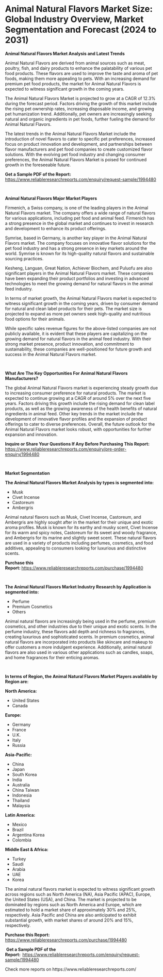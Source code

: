 <p><h1>Animal Natural Flavors Market Size: Global Industry Overview, Market Segmentation and Forecast (2024 to 2031)</h1></p><p><strong>Animal Natural Flavors Market Analysis and Latest Trends</strong></p>
<p><p>Animal Natural Flavors are derived from animal sources such as meat, poultry, fish, and dairy products to enhance the palatability of various pet food products. These flavors are used to improve the taste and aroma of pet foods, making them more appealing to pets. With an increasing demand for premium pet food products, the market for Animal Natural Flavors is expected to witness significant growth in the coming years.</p><p>The Animal Natural Flavors Market is projected to grow at a CAGR of 12.3% during the forecast period. Factors driving the growth of this market include the rising pet ownership rates, increasing disposable income, and growing pet humanization trend. Additionally, pet owners are increasingly seeking natural and organic ingredients in pet foods, further fueling the demand for Animal Natural Flavors.</p><p>The latest trends in the Animal Natural Flavors Market include the introduction of novel flavors to cater to specific pet preferences, increased focus on product innovation and development, and partnerships between flavor manufacturers and pet food companies to create customized flavor solutions. With the evolving pet food industry and changing consumer preferences, the Animal Natural Flavors Market is poised for continued growth in the foreseeable future.</p></p>
<p><strong>Get a Sample PDF of the Report:&nbsp;</strong> <a href="https://www.reliableresearchreports.com/enquiry/request-sample/1994480">https://www.reliableresearchreports.com/enquiry/request-sample/1994480</a></p>
<p>&nbsp;</p>
<p><strong>Animal Natural Flavors Major Market Players</strong></p>
<p><p>Firmenich, a Swiss company, is one of the leading players in the Animal Natural Flavors market. The company offers a wide range of natural flavors for various applications, including pet food and animal feed. Firmenich has a strong presence in the global market and continues to invest in research and development to enhance its product offerings.</p><p>Symrise, based in Germany, is another key player in the Animal Natural Flavors market. The company focuses on innovative flavor solutions for the pet food industry and has a strong presence in key markets around the world. Symrise is known for its high-quality natural flavors and sustainable sourcing practices.</p><p>Kesheng, Languan, Great Nation, Achiever Biochem, and Puluofu are also significant players in the Animal Natural Flavors market. These companies have been expanding their product portfolios and investing in advanced technologies to meet the growing demand for natural flavors in the animal feed industry.</p><p>In terms of market growth, the Animal Natural Flavors market is expected to witness significant growth in the coming years, driven by consumer demand for natural and clean label products for their pets. The market size is projected to expand as more pet owners seek high-quality and nutritious food options for their animals.</p><p>While specific sales revenue figures for the above-listed companies are not publicly available, it is evident that these players are capitalizing on the growing demand for natural flavors in the animal feed industry. With their strong market presence, product innovation, and commitment to sustainability, these companies are well-positioned for future growth and success in the Animal Natural Flavors market.</p></p>
<p>&nbsp;</p>
<p><strong>What Are The Key Opportunities For Animal Natural Flavors Manufacturers?</strong></p>
<p><p>The global Animal Natural Flavors market is experiencing steady growth due to increasing consumer preference for natural products. The market is expected to continue growing at a CAGR of around 5% over the next five years. Factors driving this growth include the rising demand for clean label products, as well as the growing awareness of the health benefits of natural ingredients in animal feed. Other key trends in the market include the development of innovative flavor profiles and the expansion of product offerings to cater to diverse preferences. Overall, the future outlook for the Animal Natural Flavors market looks robust, with opportunities for further expansion and innovation.</p></p>
<p><strong>Inquire or Share Your Questions If Any Before Purchasing This Report:</strong> <a href="https://www.reliableresearchreports.com/enquiry/pre-order-enquiry/1994480">https://www.reliableresearchreports.com/enquiry/pre-order-enquiry/1994480</a></p>
<p>&nbsp;</p>
<p><strong>Market Segmentation</strong></p>
<p><strong>The Animal Natural Flavors Market Analysis by types is segmented into:</strong></p>
<p><ul><li>Musk</li><li>Civet Incense</li><li>Castoreum</li><li>Ambergris</li></ul></p>
<p><p>Animal natural flavors such as Musk, Civet Incense, Castoreum, and Ambergris are highly sought after in the market for their unique and exotic aroma profiles. Musk is known for its earthy and musky scent, Civet Incense for its warm and spicy notes, Castoreum for its sweet and woody fragrance, and Ambergris for its marine and slightly sweet scent. These natural flavors are used in a variety of products including perfumes, cosmetics, and food additives, appealing to consumers looking for luxurious and distinctive scents.</p></p>
<p><strong>Purchase this Report:&nbsp;</strong><a href="https://www.reliableresearchreports.com/purchase/1994480">https://www.reliableresearchreports.com/purchase/1994480</a></p>
<p>&nbsp;</p>
<p><strong>The Animal Natural Flavors Market Industry Research by Application is segmented into:</strong></p>
<p><ul><li>Perfume</li><li>Premium Cosmetics</li><li>Others</li></ul></p>
<p><p>Animal natural flavors are increasingly being used in the perfume, premium cosmetics, and other industries due to their unique and exotic scents. In the perfume industry, these flavors add depth and richness to fragrances, creating luxurious and sophisticated scents. In premium cosmetics, animal natural flavors are incorporated into products like skincare and makeup to offer customers a more indulgent experience. Additionally, animal natural flavors are also used in various other applications such as candles, soaps, and home fragrances for their enticing aromas.</p></p>
<p>&nbsp;</p>
<p><strong>In terms of Region, the Animal Natural Flavors Market Players available by Region are:</strong></p>
<p>
    <p> <strong> North America: </strong>
        <ul>
            <li>United States</li>
            <li>Canada</li>
        </ul>
        </p> 
    <p> <strong> Europe: </strong>
        <ul>
            <li>Germany</li>
            <li>France</li>
            <li>U.K.</li>
            <li>Italy</li>
            <li>Russia</li>
        </ul>
        </p> 
    <p> <strong> Asia-Pacific: </strong>
        <ul>
            <li>China</li>
            <li>Japan</li>
            <li>South Korea</li>
            <li>India</li>
            <li>Australia</li>
            <li>China Taiwan</li>
            <li>Indonesia</li>
            <li>Thailand</li>
            <li>Malaysia</li>
        </ul>
        </p> 
    <p> <strong> Latin America: </strong>
        <ul>
            <li>Mexico</li>
            <li>Brazil</li>
            <li>Argentina Korea</li>
            <li>Colombia</li>
        </ul>
        </p> 
    <p> <strong> Middle East & Africa: </strong>
        <ul>
            <li>Turkey</li>
            <li>Saudi</li>
            <li>Arabia</li>
            <li>UAE</li>
            <li>Korea</li>
        </ul>
    </p>
    </p>
<p><p>The animal natural flavors market is expected to witness significant growth across regions such as North America (NA), Asia Pacific (APAC), Europe, the United States (USA), and China. The market is projected to be dominated by regions such as North America and Europe, which are estimated to hold a market share of approximately 30% and 25%, respectively. Asia Pacific and China are also anticipated to exhibit substantial growth, with market shares of around 20% and 15%, respectively.</p></p>
<p><strong>Purchase this Report: </strong><a href="https://www.reliableresearchreports.com/purchase/1994480">https://www.reliableresearchreports.com/purchase/1994480</a></p>
<p>&nbsp;<strong>Get a Sample PDF of the Report:&nbsp;&nbsp;</strong><a href="https://www.reliableresearchreports.com/enquiry/request-sample/1994480">https://www.reliableresearchreports.com/enquiry/request-sample/1994480</a></p>
<p><strong></strong></p>
<p>Check more reports on https://www.reliableresearchreports.com/</p>